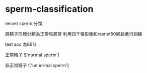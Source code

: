 # sperm-classification
resnet sperm 分類

將精子形體分類為正常和異常
利用四千張影像和resnet50網路進行訓練

test acc 為86%

正常精子
!['normal sperm']

非正常精子
!['unnormal sperm']
